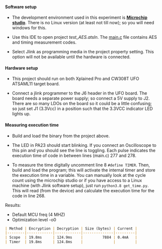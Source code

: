 


#### Software setup
- The development environment used in this experiment is [**Microchip studio**](https://www.microchip.com/en-us/tools-resources/develop/microchip-studio#Downloads). There is no Linux version (at least not till now); so you will need windows for this.

- Use this IDE to open project *test_AES.atsln*. The [main.c](https://github.com/FoRTE-Research/EnergyHarvestingDeviceTestbed/blob/main/SAML11/test_AES_4MHZ/LEDflasher/main.c) file contains AES and timing measurement codes.

- Select Jlink as programming media in the project property setting. This option will not be available until the hardware is connected.

 
#### Hardware setup


- This project should run on both Xplained Pro and CW308T UFO ATSAML11 target board.

- Connect a jlink programmer to the J6 header in the UFO board. The board needs a separate power supply; so connect a 5V supply to J2. There are so many LDOs on the board so it could be a little confusing; so just set J1 (3.3Vcc) in a position such that the 3.3VCC indicator LED lights up.

  

#### Measuring execution time

- Build and load the binary from the project above.

- The LED in PA23 should start blinking. If you connect an Oscilloscope to this pin and you should see the line is toggling. Each pulse indicates the execution time of code in between lines (main.c) 277 and 278.


- To measure the time digitally uncomment line 8 ```#define TIMER```. Then, build and load the program; this will activate the internal timer and store the execution time in a variable. You can manually look at the cycle count using the microchip studio or if you have access to a Linux machine (with Jlink software setup), just run ```python3.8 get_time.py```. This will read (from the device) and calculate the execution time for the code in line 268.

Results:
- Default MCU freq (4 MHZ)
- Optimization level -o0

```markdown
| Method | Encryption | Decryption | Size (bytes) | Current |
|--------|------------|------------|--------------|---------|
| Scope  | 19.8ms     | 124.9ms    |         7884 | 0.4mA   |
| Timer  | 19.8ms     | 124.8ms    |              |         |